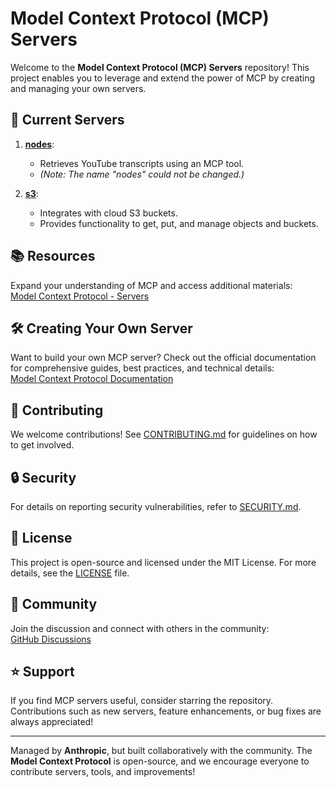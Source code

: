 # Model Context Protocol (MCP) Servers

Welcome to the **Model Context Protocol (MCP) Servers** repository! This project enables you to leverage and extend the power of MCP by creating and managing your own servers.

## 🚀 Current Servers

1. **[nodes](https://github.com/Tuguldur-Tserenbaljir/mcp-servers/tree/main/src/notes)**: 
   - Retrieves YouTube transcripts using an MCP tool.
   - *(Note: The name "nodes" could not be changed.)*

2. **[s3](https://github.com/Tuguldur-Tserenbaljir/mcp-servers/tree/main/src/s3)**: 
   - Integrates with cloud S3 buckets.
   - Provides functionality to get, put, and manage objects and buckets.

## 📚 Resources

Expand your understanding of MCP and access additional materials:  
[Model Context Protocol - Servers](https://github.com/modelcontextprotocol/servers/tree/main)

## 🛠️ Creating Your Own Server

Want to build your own MCP server? Check out the official documentation for comprehensive guides, best practices, and technical details:  
[Model Context Protocol Documentation](https://modelcontextprotocol.io/introduction)

## 🤝 Contributing

We welcome contributions! See [CONTRIBUTING.md](CONTRIBUTING.md) for guidelines on how to get involved.

## 🔒 Security

For details on reporting security vulnerabilities, refer to [SECURITY.md](SECURITY.md).

## 📜 License

This project is open-source and licensed under the MIT License. For more details, see the [LICENSE](LICENSE) file.

## 💬 Community

Join the discussion and connect with others in the community:  
[GitHub Discussions](https://github.com/orgs/modelcontextprotocol/discussions)

## ⭐ Support

If you find MCP servers useful, consider starring the repository. Contributions such as new servers, feature enhancements, or bug fixes are always appreciated!

---

Managed by **Anthropic**, but built collaboratively with the community. The **Model Context Protocol** is open-source, and we encourage everyone to contribute servers, tools, and improvements!
